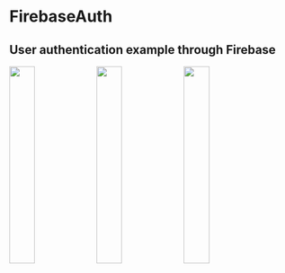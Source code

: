 # FirebaseAuth
## User authentication example through Firebase
<img src="https://user-images.githubusercontent.com/10943612/71488615-8c90d800-2832-11ea-9d2c-813895db0f1d.png" width="30%"></img> <img src="https://user-images.githubusercontent.com/10943612/71488613-8bf84180-2832-11ea-89c1-c799c4c601c0.png" width="30%"></img> <img src="https://user-images.githubusercontent.com/10943612/71488614-8bf84180-2832-11ea-8480-f8004b5d5f60.png" width="30%"></img> 
